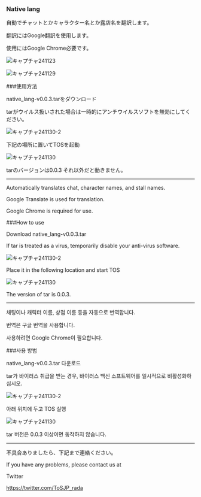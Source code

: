 ### Native lang

自動でチャットとかキャラクター名とか露店名を翻訳します。

翻訳にはGoogle翻訳を使用します。

使用にはGoogle Chrome必要です。

![キャプチャ241123](https://github.com/user-attachments/assets/ed0fd698-a4d3-4c8f-a84d-a9ec3209c1e2)

![キャプチャ241129](https://github.com/user-attachments/assets/653526e7-98ba-4dd6-9da8-9eed2611e5a5)


###使用方法

native_lang-v0.0.3.tarをダウンロード

tarがウイルス扱いされた場合は一時的にアンチウイルスソフトを無効にしてください。

![キャプチャ241130-2](https://github.com/user-attachments/assets/013d1e49-fb82-429d-aa7e-ddb109e5d5a8)

下記の場所に置いてTOSを起動

![キャプチャ241130](https://github.com/user-attachments/assets/987111fc-d0e9-4bef-8b3b-d1b95d81f3c7)

tarのバージョンは0.0.3 それ以外だと動きません。


-----

Automatically translates chat, character names, and stall names.

Google Translate is used for translation.

Google Chrome is required for use.


###How to use

Download native_lang-v0.0.3.tar

If tar is treated as a virus, temporarily disable your anti-virus software.

![キャプチャ241130-2](https://github.com/user-attachments/assets/013d1e49-fb82-429d-aa7e-ddb109e5d5a8)

Place it in the following location and start TOS

![キャプチャ241130](https://github.com/user-attachments/assets/987111fc-d0e9-4bef-8b3b-d1b95d81f3c7)

The version of tar is 0.0.3.


-----

채팅이나 캐릭터 이름, 상점 이름 등을 자동으로 번역합니다.

번역은 구글 번역을 사용합니다.

사용하려면 Google Chrome이 필요합니다.


###사용 방법

native_lang-v0.0.3.tar 다운로드

tar가 바이러스 취급을 받는 경우, 바이러스 백신 소프트웨어를 일시적으로 비활성화하십시오.

![キャプチャ241130-2](https://github.com/user-attachments/assets/013d1e49-fb82-429d-aa7e-ddb109e5d5a8)

아래 위치에 두고 TOS 실행

![キャプチャ241130](https://github.com/user-attachments/assets/987111fc-d0e9-4bef-8b3b-d1b95d81f3c7)

tar 버전은 0.0.3 이상이면 동작하지 않습니다.


-----

不具合ありましたら、下記まで連絡ください。

If you have any problems, please contact us at

Twitter

https://twitter.com/ToSJP_rada

